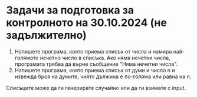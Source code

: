 # Задачи за подготовка за контролното на 30.10.2024 (не задължително)
1. Напишете програма, която приема списък от числа и намира най-голямото нечетно число в списъка. Ако няма нечетни числа, програмата трябва да върне съобщение "Няма нечетни числа".
2. Напишете програма, която приема списък от думи и число n и извежда броя на думите, чиято дължина е по-голяма или равна на n.

Списъците може да ги генерирате случайно или да ги взимате с input.
